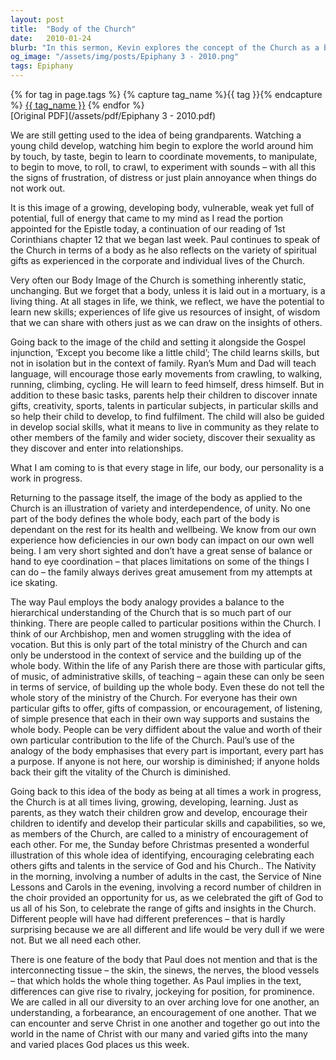```yaml
---
layout: post
title:  "Body of the Church"
date:   2010-01-24
blurb: "In this sermon, Kevin explores the concept of the Church as a body. He emphasizes the importance of each member's unique gifts and their contribution to the overall health and vitality of the Church. He also highlights the Church's ongoing growth and development, likening it to a child learning and maturing within a family."
og_image: "/assets/img/posts/Epiphany 3 - 2010.png"
tags: Epiphany
---    
```

<div class="tag-pills">
  {% for tag in page.tags %}
    {% capture tag_name %}{{ tag }}{% endcapture %}
    <a href="{{ site.baseurl }}/tag/{{ tag_name | slugify }}" class="tag-pill">{{ tag_name }}</a>
  {% endfor %}
</div>
[Original PDF](/assets/pdf/Epiphany 3 - 2010.pdf)

We are still getting used to the idea of being grandparents. Watching a young child develop, watching him begin to explore the world around him by touch, by taste, begin to learn to coordinate movements, to manipulate, to begin to move, to roll, to crawl, to experiment with sounds – with all this the signs of frustration, of distress or just plain annoyance when things do not work out.

It is this image of a growing, developing body, vulnerable, weak yet full of potential, full of energy that came to my mind as I read the portion appointed for the Epistle today, a continuation of our reading of 1st Corinthians chapter 12 that we began last week. Paul continues to speak of the Church in terms of a body as he also reflects on the variety of spiritual gifts as experienced in the corporate and individual lives of the Church.

Very often our Body Image of the Church is something inherently static, unchanging. But we forget that a body, unless it is laid out in a mortuary, is a living thing. At all stages in life, we think, we reflect, we have the potential to learn new skills; experiences of life give us resources of insight, of wisdom that we can share with others just as we can draw on the insights of others.

Going back to the image of the child and setting it alongside the Gospel injunction, ‘Except you become like a little child’; The child learns skills, but not in isolation but in the context of family. Ryan’s Mum and Dad will teach language, will encourage those early movements from crawling, to walking, running, climbing, cycling. He will learn to feed himself, dress himself. But in addition to these basic tasks, parents help their children to discover innate gifts, creativity, sports, talents in particular subjects, in particular skills and so help their child to develop, to find fulfilment. The child will also be guided in develop social skills, what it means to live in community as they relate to other members of the family and wider society, discover their sexuality as they discover and enter into relationships.

What I am coming to is that every stage in life, our body, our personality is a work in progress.

Returning to the passage itself, the image of the body as applied to the Church is an illustration of variety and interdependence, of unity. No one part of the body defines the whole body, each part of the body is dependant on the rest for its health and wellbeing. We know from our own experience how deficiencies in our own body can impact on our own well being. I am very short sighted and don’t have a great sense of balance or hand to eye coordination – that places limitations on some of the things I can do – the family always derives great amusement from my attempts at ice skating.

The way Paul employs the body analogy provides a balance to the hierarchical understanding of the Church that is so much part of our thinking. There are people called to particular positions within the Church. I think of our Archbishop, men and women struggling with the idea of vocation. But this is only part of the total ministry of the Church and can only be understood in the context of service and the building up of the whole body. Within the life of any Parish there are those with particular gifts, of music, of administrative skills, of teaching – again these can only be seen in terms of service, of building up the whole body. Even these do not tell the whole story of the ministry of the Church. For everyone has their own particular gifts to offer, gifts of compassion, or encouragement, of listening, of simple presence that each in their own way supports and sustains the whole body. People can be very diffident about the value and worth of their own particular contribution to the life of the Church. Paul’s use of the analogy of the body emphasises that every part is important, every part has a purpose. If anyone is not here, our worship is diminished; if anyone holds back their gift the vitality of the Church is diminished.

Going back to this idea of the body as being at all times a work in progress, the Church is at all times living, growing, developing, learning. Just as parents, as they watch their children grow and develop, encourage their children to identify and develop their particular skills and capabilities, so we, as members of the Church, are called to a ministry of encouragement of each other. For me, the Sunday before Christmas presented a wonderful illustration of this whole idea of identifying, encouraging celebrating each others gifts and talents in the service of God and his Church.. The Nativity in the morning, involving a number of adults in the cast, the Service of Nine Lessons and Carols in the evening, involving a record number of children in the choir provided an opportunity for us, as we celebrated the gift of God to us all of his Son, to celebrate the range of gifts and insights in the Church. Different people will have had different preferences – that is hardly surprising because we are all different and life would be very dull if we were not. But we all need each other.

There is one feature of the body that Paul does not mention and that is the interconnecting tissue – the skin, the sinews, the nerves, the blood vessels – that which holds the whole thing together. As Paul implies in the text, differences can give rise to rivalry, jockeying for position, for prominence. We are called in all our diversity to an over arching love for one another, an understanding, a forbearance, an encouragement of one another. That we can encounter and serve Christ in one another and together go out into the world in the name of Christ with our many and varied gifts into the many and varied places God places us this week.
